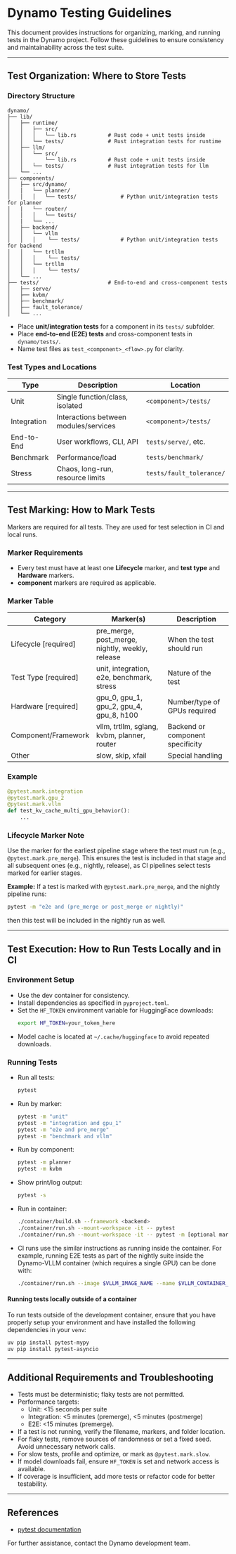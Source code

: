 # Dynamo Testing Guidelines

This document provides instructions for organizing, marking, and running tests in the Dynamo project. Follow these guidelines to ensure consistency and maintainability across the test suite.

---

## Test Organization: Where to Store Tests

### Directory Structure
```
dynamo/
├── lib/
│   ├── runtime/
│   │   ├── src/
│   │   │   └── lib.rs          # Rust code + unit tests inside
│   │   └── tests/              # Rust integration tests for runtime
│   ├── llm/
│   │   └── src/
│   │       └── lib.rs          # Rust code + unit tests inside
│   │   └── tests/              # Rust integration tests for llm
│   └── ...
├── components/
│   ├── src/dynamo/
│   |   └── planner/
│   │   │   └── tests/              # Python unit/integration tests for planner
│   |   └── router/
│   │   │   └── tests/
│   |   └── ...
│   ├── backend/
│   │   └── vllm
│   │   │    └── tests/             # Python unit/integration tests for backend
│   │   └── trtllm
│   │   │    └── tests/
│   │   └── trtllm
│   │   │    └── tests/
│   └── ...
├── tests/                      # End-to-end and cross-component tests
│   ├── serve/
│   ├── kvbm/
│   ├── benchmark/
│   ├── fault_tolerance/
│   └── ...
```
- Place **unit/integration tests** for a component in its `tests/` subfolder.
- Place **end-to-end (E2E) tests** and cross-component tests in `dynamo/tests/`.
- Name test files as `test_<component>_<flow>.py` for clarity.

### Test Types and Locations
| Type         | Description                              | Location              |
|--------------|------------------------------------------|-----------------------|
| Unit         | Single function/class, isolated          | `<component>/tests/`  |
| Integration  | Interactions between modules/services    | `<component>/tests/`  |
| End-to-End   | User workflows, CLI, API                 | `tests/serve/`, etc.  |
| Benchmark    | Performance/load                         | `tests/benchmark/`    |
| Stress       | Chaos, long-run, resource limits         | `tests/fault_tolerance/` |

---

## Test Marking: How to Mark Tests

Markers are required for all tests. They are used for test selection in CI and local runs.

### Marker Requirements
- Every test must have at least one **Lifecycle** marker, and **test type** and **Hardware** markers.
- **component** markers are required as applicable.

### Marker Table
| Category                | Marker(s)                | Description                        |
|-------------------------|--------------------------|------------------------------------|
| Lifecycle [required]    | pre_merge, post_merge, nightly,  weekly, release   | When the test should run           |
| Test Type [required]    | unit, integration, e2e, benchmark, stress   | Nature of the test                 |
| Hardware [required]     | gpu_0, gpu_1, gpu_2,  gpu_4, gpu_8, h100      | Number/type of GPUs required       |
| Component/Framework     | vllm, trtllm, sglang, kvbm, planner, router    | Backend or component specificity   |
| Other                   | slow, skip, xfail        | Special handling                   |

### Example
```python
@pytest.mark.integration
@pytest.mark.gpu_2
@pytest.mark.vllm
def test_kv_cache_multi_gpu_behavior():
    ...
```

### Lifecycle Marker Note
Use the marker for the earliest pipeline stage where the test must run (e.g., `@pytest.mark.pre_merge`). This ensures the test is included in that stage and all subsequent ones (e.g., nightly, release), as CI pipelines select tests marked for earlier stages.

**Example:**
If a test is marked with `@pytest.mark.pre_merge`, and the nightly pipeline runs:
```bash
pytest -m "e2e and (pre_merge or post_merge or nightly)"
```
then this test will be included in the nightly run as well.

---

## Test Execution: How to Run Tests Locally and in CI

### Environment Setup
- Use the dev container for consistency.
- Install dependencies as specified in `pyproject.toml`.
- Set the `HF_TOKEN` environment variable for HuggingFace downloads:
  ```bash
  export HF_TOKEN=your_token_here
  ```
- Model cache is located at `~/.cache/huggingface` to avoid repeated downloads.

### Running Tests
- Run all tests:
  ```bash
  pytest
  ```
- Run by marker:
  ```bash
  pytest -m "unit"
  pytest -m "integration and gpu_1"
  pytest -m "e2e and pre_merge"
  pytest -m "benchmark and vllm"
  ```
- Run by component:
  ```bash
  pytest -m planner
  pytest -m kvbm
  ```
- Show print/log output:
  ```bash
  pytest -s
  ```
- Run in container:
  ```bash
  ./container/build.sh --framework <backend>
  ./container/run.sh --mount-workspace -it -- pytest
  ./container/run.sh --mount-workspace -it -- pytest -m [optional markers]
  ```
- CI runs use the similar instructions as running inside the container. For example, running E2E tests as part of the nightly suite inside the Dynamo-VLLM container (which requires a single GPU) can be done with:
  ```bash
  ./container/run.sh --image $VLLM_IMAGE_NAME --name $VLLM_CONTAINER_NAME -- pytest -m "e2e and gpu_1 and (pre_merge or post_merge or nightly) "
  ```

#### Running tests locally outside of a container

To run tests outside of the development container, ensure that you have properly setup your environment and have installed the following dependencies in your `venv`:

```bash
uv pip install pytest-mypy
uv pip install pytest-asyncio
```
---

## Additional Requirements and Troubleshooting

- Tests must be deterministic; flaky tests are not permitted.
- Performance targets:
  - Unit: <15 seconds per suite
  - Integration: <5 minutes (premerge), <5 minutes (postmerge)
  - E2E: <15 minutes (premerge).
- If a test is not running, verify the filename, markers, and folder location.
- For flaky tests, remove sources of randomness or set a fixed seed. Avoid unnecessary network calls.
- For slow tests, profile and optimize, or mark as `@pytest.mark.slow`.
- If model downloads fail, ensure `HF_TOKEN` is set and network access is available.
- If coverage is insufficient, add more tests or refactor code for better testability.

---

## References
- [pytest documentation](https://docs.pytest.org/en/stable/)

For further assistance, contact the Dynamo development team.
